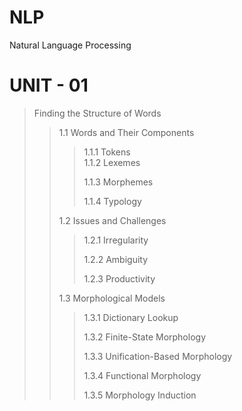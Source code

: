 # NLP
Natural Language Processing

# UNIT - 01
> Finding the Structure of Words
> 
>> 1.1 Words and Their Components
>> 
>>> 1.1.1 Tokens<br/>
>>> 1.1.2 Lexemes
>>> 
>>> 1.1.3 Morphemes
>>> 
>>> 1.1.4 Typology
>>> 
>> 1.2 Issues and Challenges
>> 
>>> 1.2.1 Irregularity
>>> 
>>> 1.2.2 Ambiguity
>>> 
>>> 1.2.3 Productivity
>>> 
>> 1.3 Morphological Models
>> 
>>> 1.3.1 Dictionary Lookup
>>> 
>>> 1.3.2 Finite-State Morphology
>>> 
>>> 1.3.3 Unification-Based Morphology
>>> 
>>> 1.3.4 Functional Morphology
>>> 
>>> 1.3.5 Morphology Induction
